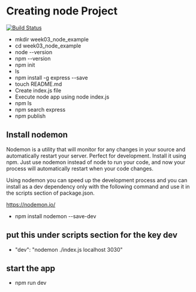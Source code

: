 # Creating node Project

[![Build Status](https://travis-ci.org/pritamworld/NodeJs_TravisCi_mon.svg?branch=master)](https://travis-ci.org/pritamworld/NodeJs_TravisCi_mon)

- mkdir week03_node_example
- cd week03_node_example
- node --version
- npm --version
- npm init
- ls
- npm install -g express --save
- touch README.md
- Create index.js file
- Execute node app using node index.js
- npm ls
- npm search express
- npm publish

## Install nodemon

Nodemon is a utility that will monitor for any changes in your source and automatically restart your server. Perfect for development. Install it using npm. Just use nodemon instead of node to run your code, and now your process will automatically restart when your code changes.

Using nodemon you can speed up the development process and you can install as a dev dependency only with the following command and use it in the scripts section of package.json.

<https://nodemon.io/>

- npm install nodemon --save-dev

## put this under scripts section for the key dev

- "dev": "nodemon ./index.js localhost 3030"

## start the app

- npm run dev
